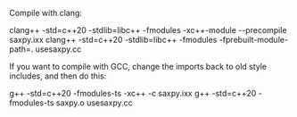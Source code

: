 Compile with clang:

clang++ -std=c++20 -stdlib=libc++ -fmodules -xc++-module --precompile saxpy.ixx
clang++ -std=c++20 -stdlib=libc++ -fmodules -fprebuilt-module-path=. usesaxpy.cc

If you want to compile with GCC, change the imports back to
old style includes, and then do this:

g++ -std=c++20 -fmodules-ts -xc++ -c saxpy.ixx
g++ -std=c++20 -fmodules-ts saxpy.o usesaxpy.cc


